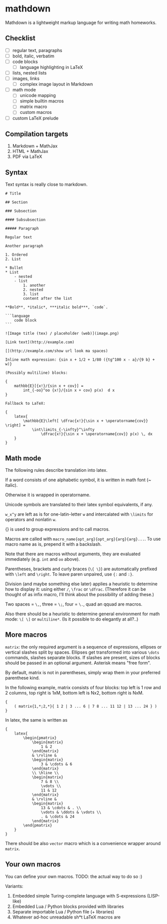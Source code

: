 # mathdown


Mathdown is a lightweight markup language for writing math homeworks.

## Checklist

- [ ] regular text, paragraphs
- [ ] bold, italic, verbatim
- [ ] code blocks
    - [ ] language highlighting in LaTeX
- [ ] lists, nested lists
- [ ] images, links
    - [ ] complex image layout in Markdown
- [ ] math mode
    - [ ] unicode mapping
    - [ ] simple builtin macros
    - [ ] matrix macro
    - [ ] custom macros
- [ ] custom LaTeX prelude

## Compilation targets

1. Markdown + MathJax
2. HTML + MathJax
3. PDF via LaTeX

## Syntax

Text syntax is really close to markdown.

    # Title

    ## Section

    ### Subsection

    #### Subsubsection

    ##### Paragraph

    Regular text

    Another paragraph

    1. Ordered
    2. List

    * Bullet
    * List
        - nested
        - list
            1. another
            2. nested
            3. list
            content after the list

    **Bold**, *italic*, ***italic bold***, `code`.

    ```language
        code block
    ```

    ![Image title (tex) / placeholder (web)](image.png)

    [Link text](http://example.com)

    [](http://example.com/show url look ma spaces)

    Inline math expression: {sin x + 1/2 + 1/80 ({tg^100 x - a}/{9 b} + w)}

    (Possibly multiline) blocks:

    {
        mathbb{E}[{x!}/{sin x + cov}] =
            int_{-oo}^oo {x!}/{sin x + cov} p(x)  d x
    }

    Fallback to LaTeX:

    {
        latex{
            \mathbb{E}\left[ \dfrac{x!}{\sin x + \operatorname{cov}} \right] =
                \int\limits_{-\infty}^\infty
                    \dfrac{x!}{\sin x + \operatorname{cov}} p(x) \, dx
        }
    }

## Math mode

The following rules describe translation into latex.

If a word consists of one alphabetic symbol, it is written in math font
(~ italic).

Otherwise it is wrapped in operatorname.

Unicode symbols are translated to their latex symbol equivalents, if any.

`w_x^y` are left as is for one-latin-letter `w` and intercalated with `\limits`
for operators and nonlatin `w`.

{} is used to group expressions and to call macros.

Macros are called with `macro_name{opt_arg}{opt_arg}{arg}{arg}...`. To use macro
name as is, prepend it with a backslash.

Note that there are macros without arguments, they are evaluated immediately
(e.g. `int` and `oo` above).

Parentheses, brackets and curly braces (`\{ \}`) are automatically prefixed with
`\left` and `\right`. To leave paren unpaired, use `{:` and `:}`.

Division (and maybe something else later) applies a heuristic to determine how
to display it: using either `/`, `\frac` or `\dfrac`. (Therefore it can be
thought of as infix macro, I'll think about the possibility of adding these.)

Two spaces = `\,`, three = `\;`, four = `\.`, quad an qquad are macros.

Also there should be a heuristic to determine general environment for math mode:
`\[ \]` or `multiline*`. (Is it possible to do elegantly at all?..)

## More macros

`matrix`: the only required argument is a sequence of expressions, ellipses or
vertical slashes split by spaces. Ellipses get transformed into various `\dots`
commands, slashes separate blocks. If slashes are present, sizes of blocks
should be passed in an optional argument. Asterisk means "free form".

By default, matrix is not in parentheses, simply wrap them in your preferred
parenthese kind.

In the following example, matrix consists of four blocks: top left is 1 row and
2 columns, top right is 1xM, bottom left is Nx2, bottom right is NxM.

```
{
    ( matrix{1,*;2,*}{ 1 2 | 3 ... 6 | 7 8 ... 11 12 | 13 ... 24 } )
}
```

In latex, the same is written as

```
{
    latex{
        \begin{pmatrix}
            \begin{matrix}
                1 & 2
            \end{matrix}
            & \rvline &
            \begin{matrix}
                3 & \cdots & 6
            \end{matrix}
            \\ \hline \\
            \begin{matrix}
                7 & 8 \\
                \vdots \\
                11 & 12
            \end{matrix}
            & \rvline &
            \begin{matrix}
                13 & \cdots & . \\
                \vdots & \ddots & \vdots \\
                . & \cdots & 24
            \end{matrix}
        \end{pmatrix}
    }
}
```

There should be also `vector` macro which is a convenience wrapper around
`matrix`.

## Your own macros

You can define your own macros. TODO: the actual way to do so :)

Variants:

1. Embedded simple Turing-complete language with S-expressions (LISP-like)
2. Embedded Lua / Python blocks provided with libraries
3. Separate importable Lua / Python file (+ libraries)
4. Whatever ad-hoc unreadable sh*t LaTeX macros are

